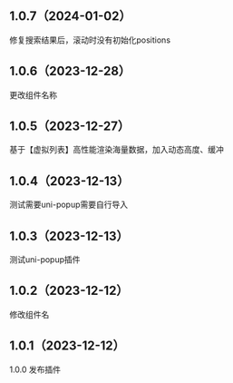 ## 1.0.7（2024-01-02）
修复搜索结果后，滚动时没有初始化positions
## 1.0.6（2023-12-28）
更改组件名称
## 1.0.5（2023-12-27）
基于【虚拟列表】高性能渲染海量数据，加入动态高度、缓冲
## 1.0.4（2023-12-13）
测试需要uni-popup需要自行导入
## 1.0.3（2023-12-13）
测试uni-popup插件
## 1.0.2（2023-12-12）
修改组件名
## 1.0.1（2023-12-12）
1.0.0 发布插件
